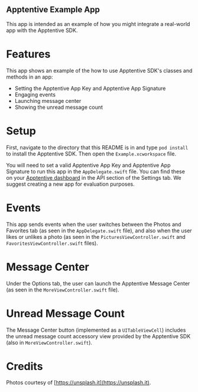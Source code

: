 Apptentive Example App
-----------------------

This app is intended as an example of how you might integrate a real-world app with the Apptentive SDK.

Features
========

This app shows an example of the how to use Apptentive SDK's classes and methods in an app:

- Setting the Apptentive App Key and Apptentive App Signature
- Engaging events
- Launching message center
- Showing the unread message count

Setup
=====

First, navigate to the directory that this README is in and type `pod install` to install the Apptentive SDK. Then open the `Example.xcworkspace` file.

You will need to set a valid Apptentive App Key and Apptentive App Signature to run this app in the `AppDelegate.swift` file. You can find these on your [Apptentive dashboard](https://be.apptentive.com/apps/current/settings/api) in the API section of the Settings tab. We suggest creating a new app for evaluation purposes.

Events
======

This app sends events when the user switches between the Photos and Favorites tab (as seen in the `AppDelegate.swift` file), and also when the user likes or unlikes a photo (as seen in the `PicturesViewController.swift` and `FavoritesViewController.swift` files).

Message Center
==============

Under the Options tab, the user can launch the Apptentive Message Center (as seen in the `MoreViewController.swift` file).

Unread Message Count
====================

The Message Center button (implemented as a `UITableViewCell`) includes the unread message count accessory view provided by the Apptentive SDK (also in `MoreViewController.swift`).

Credits
=======

Photos courtesy of [https://unsplash.it](https://unsplash.it).
